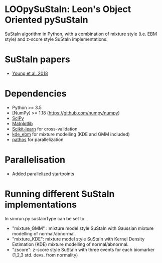 LOOpySuStaIn: Leon's Object Oriented pySuStaIn
============

SuStaIn algorithm in Python, with a combination of mixture style (i.e. EBM style) and z-score style SuStaIn implementations.

SuStaIn papers
============
- [Young et al. 2018](https://doi.org/10.1038/s41467-018-05892-0)

Dependencies
============
- Python >= 3.5 
- [NumPy] >= 1.18 (https://github.com/numpy/numpy)
- [SciPy](https://github.com/scipy/scipy)
- [Matplotlib](https://github.com/matplotlib/matplotlib)
- [Scikit-learn](https://scikit-learn.org) for cross-validation
- [kde_ebm](https://github.com/noxtoby/kde_ebm_open) for mixture modelling (KDE and GMM included)
- [pathos](https://github.com/uqfoundation/pathos) for parallelization

Parallelisation
===============
- Added parallelized startpoints

Running different SuStaIn implementations
===============
In simrun.py sustainType can be set to:
  - "mixture_GMM" : mixture model style SuStaIn with Gaussian mixture modelling of normal/abnormal.
  - "mixture_KDE":  mixture model style SuStaIn with Kernel Density Estimation (KDE) mixture modelling of normal/abnormal.
  - "zscore":       z-score style SuStaIn with three events for each biomarker (1,2,3 std. devs. from normality)

